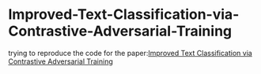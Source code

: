 # Improved-Text-Classification-via-Contrastive-Adversarial-Training
trying to reproduce the code  for the paper:[Improved Text Classification via Contrastive Adversarial Training](https://arxiv.org/abs/2107.10137)
